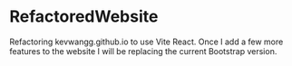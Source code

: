 # RefactoredWebsite
Refactoring kevwangg.github.io to use Vite React. Once I add a few more features to the website I will be replacing the current Bootstrap version.
